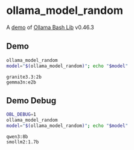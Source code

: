 # ollama_model_random

A [demo](../README.md#demos) of [Ollama Bash Lib](https://github.com/attogram/ollama-bash-lib) v0.46.3

## Demo

```bash
ollama_model_random
model="$(ollama_model_random)"; echo "$model"
```
```
granite3.3:2b
gemma3n:e2b
```

## Demo Debug

```bash
OBL_DEBUG=1
ollama_model_random
model="$(ollama_model_random)"; echo "$model"
```
```
qwen3:8b
smollm2:1.7b
```
